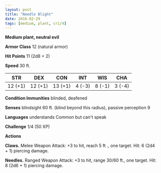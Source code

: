 ```yaml
---
layout: post
title: "Needle Blight"
date: 2016-02-29
tags: [medium, plant, cr1/4]
---
```


**Medium plant, neutral evil**

**Armor Class** 12 (natural armor)

**Hit Points** 11 (2d8 + 2)

**Speed** 30 ft.

|   STR   |   DEX   |   CON   |   INT   |   WIS   |   CHA   |
|:-----:|:-----:|:-----:|:-----:|:-----:|:-----:|
| 12 (+1) | 12 (+1) | 13 (+1) | 4 (-3) | 8 (-1) | 3 (-4) |

**Condition Immunities** blinded, deafened

**Senses** blindsight 60 ft. (blind beyond this radius), passive perception 9

**Languages** understands Common but can't speak

**Challenge** 1/4 (50 XP)

**Actions** 

**Claws.** Melee Weapon Attack: +3 to hit, reach 5 ft ., one target. Hit: 6 (2d4 + 1) piercing damage.

**Needles.** Ranged Weapon Attack: +3 to hit, range 30/60 ft., one target. Hit: 8 (2d6 + 1) piercing damage.